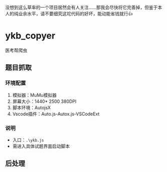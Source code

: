 没想到这么草率的一个项目居然会有人关注……那我会尽快将它完善掉，但鉴于本人的纯业余水平，请不要细究这坨代码的好坏，能动能省钱就行👍

# ykb_copyer
医考帮爬虫

## 题目抓取
### 环境配置
1. 模拟器：MuMu模拟器
2. 屏幕大小：1440* 2500 380DPI
3. 脚本环境：AutojsX
4. Vscode插件：Auto.js-Autox.js-VSCodeExt

### 说明
- 入口：`.\ykb.js`
- 需进入具体试题界面启动脚本

## 后处理
